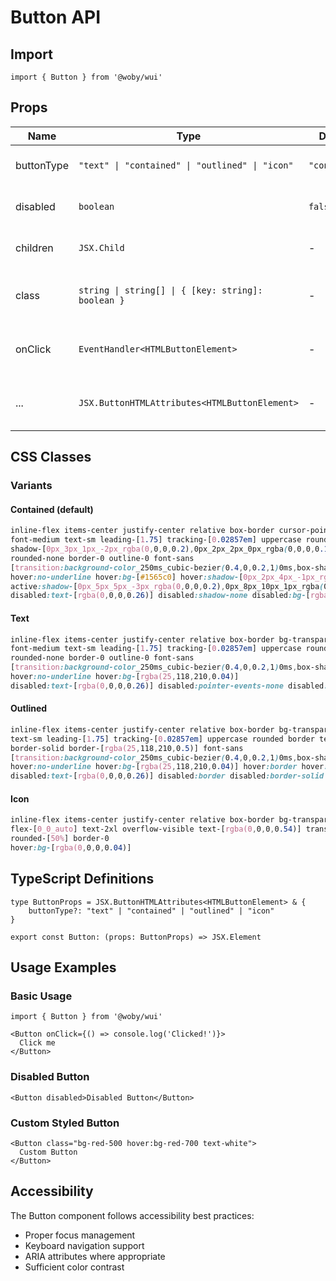 # Button API

## Import

```tsx
import { Button } from '@woby/wui'
```

## Props

| Name | Type | Default | Description |
|------|------|---------|-------------|
| buttonType | `"text" \| "contained" \| "outlined" \| "icon"` | `"contained"` | The style variant of the button |
| disabled | `boolean` | `false` | If `true`, the button will be disabled |
| children | `JSX.Child` | - | The content of the button |
| class | `string \| string[] \| { [key: string]: boolean }` | - | Additional CSS classes to apply |
| onClick | `EventHandler<HTMLButtonElement>` | - | Callback fired when the button is clicked |
| ... | `JSX.ButtonHTMLAttributes<HTMLButtonElement>` | - | All other standard button attributes |

## CSS Classes

### Variants

#### Contained (default)
```css
inline-flex items-center justify-center relative box-border cursor-pointer select-none align-middle no-underline 
font-medium text-sm leading-[1.75] tracking-[0.02857em] uppercase rounded text-white bg-[#1976d2] 
shadow-[0px_3px_1px_-2px_rgba(0,0,0,0.2),0px_2px_2px_0px_rgba(0,0,0,0.14),0px_1px_5px_0px_rgba(0,0,0,0.12)] 
rounded-none border-0 outline-0 font-sans
[transition:background-color_250ms_cubic-bezier(0.4,0,0.2,1)0ms,box-shadow_250ms_cubic-bezier(0.4,0,0.2,1)0ms,border-color_250ms_cubic-bezier(0.4,0,0.2,1)0ms,color_250ms_cubic-bezier(0.4,0,0.2,1)0ms]
hover:no-underline hover:bg-[#1565c0] hover:shadow-[0px_2px_4px_-1px_rgba(0,0,0,0.2),0px_4px_5px_0px_rgba(0,0,0,0.14),0px_1px_10px_0px_rgba(0,0,0,0.12)]
active:shadow-[0px_5px_5px_-3px_rgba(0,0,0,0.2),0px_8px_10px_1px_rgba(0,0,0,0.14),0px_3px_14px_2px_rgba(0,0,0,0.12)]
disabled:text-[rgba(0,0,0,0.26)] disabled:shadow-none disabled:bg-[rgba(0,0,0,0.12)] disabled:pointer-events-none disabled:cursor-default
```

#### Text
```css
inline-flex items-center justify-center relative box-border bg-transparent cursor-pointer select-none align-middle no-underline 
font-medium text-sm leading-[1.75] tracking-[0.02857em] uppercase rounded text-[#1976d2] 
rounded-none border-0 outline-0 font-sans
[transition:background-color_250ms_cubic-bezier(0.4,0,0.2,1)0ms,box-shadow_250ms_cubic-bezier(0.4,0,0.2,1)0ms,border-color_250ms_cubic-bezier(0.4,0,0.2,1)0ms,color_250ms_cubic-bezier(0.4,0,0.2,1)0ms]
hover:no-underline hover:bg-[rgba(25,118,210,0.04)]
disabled:text-[rgba(0,0,0,0.26)] disabled:pointer-events-none disabled:cursor-default
```

#### Outlined
```css
inline-flex items-center justify-center relative box-border bg-transparent cursor-pointer select-none align-middle no-underline font-medium 
text-sm leading-[1.75] tracking-[0.02857em] uppercase rounded border text-[#1976d2] rounded-none 
border-solid border-[rgba(25,118,210,0.5)] font-sans
[transition:background-color_250ms_cubic-bezier(0.4,0,0.2,1)0ms,box-shadow_250ms_cubic-bezier(0.4,0,0.2,1)0ms,border-color_250ms_cubic-bezier(0.4,0,0.2,1)0ms,color_250ms_cubic-bezier(0.4,0,0.2,1)0ms]
hover:no-underline hover:bg-[rgba(25,118,210,0.04)] hover:border hover:border-solid hover:border-[#1976d2]
disabled:text-[rgba(0,0,0,0.26)] disabled:border disabled:border-solid disabled:border-[rgba(0,0,0,0.12)] disabled:pointer-events-none disabled:cursor-default
```

#### Icon
```css
inline-flex items-center justify-center relative box-border bg-transparent cursor-pointer select-none align-middle no-underline text-center
flex-[0_0_auto] text-2xl overflow-visible text-[rgba(0,0,0,0.54)] transition-[background-color] duration ease-in-out delay-[0ms] rounded-none
rounded-[50%] border-0
hover:bg-[rgba(0,0,0,0.04)]
```

## TypeScript Definitions

```tsx
type ButtonProps = JSX.ButtonHTMLAttributes<HTMLButtonElement> & {
    buttonType?: "text" | "contained" | "outlined" | "icon"
}

export const Button: (props: ButtonProps) => JSX.Element
```

## Usage Examples

### Basic Usage
```tsx
import { Button } from '@woby/wui'

<Button onClick={() => console.log('Clicked!')}>
  Click me
</Button>
```

### Disabled Button
```tsx
<Button disabled>Disabled Button</Button>
```

### Custom Styled Button
```tsx
<Button class="bg-red-500 hover:bg-red-700 text-white">
  Custom Button
</Button>
```

## Accessibility

The Button component follows accessibility best practices:
- Proper focus management
- Keyboard navigation support
- ARIA attributes where appropriate
- Sufficient color contrast